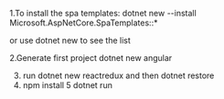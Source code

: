 1.To install the spa templates:
dotnet new --install Microsoft.AspNetCore.SpaTemplates::*

or use dotnet new to see the list

2.Generate first project
dotnet new angular


3. run dotnet new reactredux and then  dotnet restore
4. npm install
5 dotnet run
